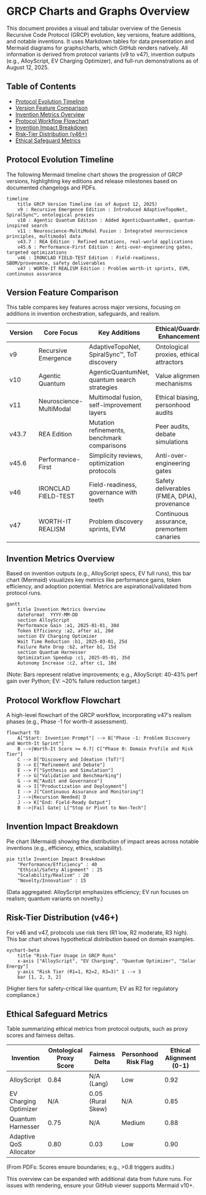 # GRCP Charts and Graphs Overview

This document provides a visual and tabular overview of the Genesis Recursive Code Protocol (GRCP) evolution, key versions, feature additions, and notable inventions. It uses Markdown tables for data presentation and Mermaid diagrams for graphs/charts, which GitHub renders natively. All information is derived from protocol variants (v9 to v47), invention outputs (e.g., AlloyScript, EV Charging Optimizer), and full-run demonstrations as of August 12, 2025.

## Table of Contents

- [Protocol Evolution Timeline](#protocol-evolution-timeline)
- [Version Feature Comparison](#version-feature-comparison)
- [Invention Metrics Overview](#invention-metrics-overview)
- [Protocol Workflow Flowchart](#protocol-workflow-flowchart)
- [Invention Impact Breakdown](#invention-impact-breakdown)
- [Risk-Tier Distribution (v46+)](#risk-tier-distribution-v46)
- [Ethical Safeguard Metrics](#ethical-safeguard-metrics)

## Protocol Evolution Timeline

The following Mermaid timeline chart shows the progression of GRCP versions, highlighting key editions and release milestones based on documented changelogs and PDFs.

```mermaid
timeline
    title GRCP Version Timeline (as of August 12, 2025)
    v9 : Recursive Emergence Edition : Introduced AdaptiveTopoNet, SpiralSync™, ontological proxies
    v10 : Agentic Quantum Edition : Added AgenticQuantumNet, quantum-inspired search
    v11 : Neuroscience-MultiModal Fusion : Integrated neuroscience principles, multimodal data
    v43.7 : REA Edition : Refined mutations, real-world applications
    v45.6 : Performance-First Edition : Anti-over-engineering gates, targeted optimizations
    v46 : IRONCLAD FIELD-TEST Edition : Field-readiness, SBOM/provenance, safety deliverables
    v47 : WORTH-IT REALISM Edition : Problem worth-it sprints, EVM, continuous assurance
```

## Version Feature Comparison

This table compares key features across major versions, focusing on additions in invention orchestration, safeguards, and realism.

| Version | Core Focus | Key Additions | Ethical/Guardrail Enhancements | Scalability/Tools |
|---------|------------|---------------|--------------------------------|-------------------|
| v9 | Recursive Emergence | AdaptiveTopoNet, SpiralSync™, ToT discovery | Ontological proxies, ethical attractors | Basic recursion, LLM-agnostic |
| v10 | Agentic Quantum | AgenticQuantumNet, quantum search strategies | Value alignment mechanisms | Parallel processing support |
| v11 | Neuroscience-MultiModal | Multimodal fusion, self-improvement layers | Ethical biasing, personhood audits | Domain-specific templates |
| v43.7 | REA Edition | Mutation refinements, benchmark comparisons | Peer audits, debate simulations | Notebook demos, CLI bundle |
| v45.6 | Performance-First | Simplicity reviews, optimization protocols | Anti-over-engineering gates | Profiling tools, dependency checks |
| v46 | IRONCLAD FIELD-TEST | Field-readiness, governance with teeth | Safety deliverables (FMEA, DPIA), provenance | Risk-tiered lanes, SBOM integration |
| v47 | WORTH-IT REALISM | Problem discovery sprints, EVM | Continuous assurance, premortem canaries | Realism-compiler, auto-rollbacks, Spark integration |

## Invention Metrics Overview

Based on invention outputs (e.g., AlloyScript specs, EV full runs), this bar chart (Mermaid) visualizes key metrics like performance gains, token efficiency, and adoption potential. Metrics are aspirational/validated from protocol runs.

```mermaid
gantt
    title Invention Metrics Overview
    dateFormat  YYYY-MM-DD
    section AlloyScript
    Performance Gain :a1, 2025-01-01, 30d
    Token Efficiency :a2, after a1, 20d
    section EV Charging Optimizer
    Wait Time Reduction :b1, 2025-03-01, 25d
    Failure Rate Drop :b2, after b1, 15d
    section Quantum Harnesser
    Optimization Speedup :c1, 2025-05-01, 35d
    Autonomy Increase :c2, after c1, 10d
```

(Note: Bars represent relative improvements; e.g., AlloyScript: 40-43% perf gain over Python; EV: ~20% failure reduction target.)

## Protocol Workflow Flowchart

A high-level flowchart of the GRCP workflow, incorporating v47's realism phases (e.g., Phase -1 for worth-it assessment).

```mermaid
flowchart TD
    A["Start: Invention Prompt"] --> B["Phase -1: Problem Discovery and Worth-It Sprint"]
    B -->|Worth-It Score >= 0.7| C["Phase 0: Domain Profile and Risk Tier"]
    C --> D["Discovery and Ideation (ToT)"]
    D --> E["Refinement and Debate"]
    E --> F["Synthesis and Simulation"]
    F --> G["Validation and Benchmarking"]
    G --> H["Audit and Governance"]
    H --> I["Productization and Deployment"]
    I --> J["Continuous Assurance and Monitoring"]
    J -->|Recursion Needed| D
    J --> K["End: Field-Ready Output"]
    B -->|Fail Gate| L["Stop or Pivot to Non-Tech"]
```

## Invention Impact Breakdown

Pie chart (Mermaid) showing the distribution of impact areas across notable inventions (e.g., efficiency, ethics, scalability).

```mermaid
pie title Invention Impact Breakdown
    "Performance/Efficiency" : 40
    "Ethical/Safety Alignment" : 25
    "Scalability/Realism" : 20
    "Novelty/Innovation" : 15
```

(Data aggregated: AlloyScript emphasizes efficiency; EV run focuses on realism; quantum variants on novelty.)

## Risk-Tier Distribution (v46+)

For v46 and v47, protocols use risk tiers (R1 low, R2 moderate, R3 high). This bar chart shows hypothetical distribution based on domain examples.

```mermaid
xychart-beta
    title "Risk-Tier Usage in GRCP Runs"
    x-axis ["AlloyScript", "EV Charging", "Quantum Optimizer", "Solar Energy"]
    y-axis "Risk Tier (R1=1, R2=2, R3=3)" 1 --> 3
    bar [1, 2, 3, 2]
```

(Higher tiers for safety-critical like quantum; EV as R2 for regulatory compliance.)

## Ethical Safeguard Metrics

Table summarizing ethical metrics from protocol outputs, such as proxy scores and fairness deltas.

| Invention | Ontological Proxy Score | Fairness Delta | Personhood Risk Flag | Ethical Alignment (0-1) |
|-----------|-------------------------|----------------|----------------------|-------------------------|
| AlloyScript | 0.84 | N/A (Lang) | Low | 0.92 |
| EV Charging Optimizer | N/A | 0.05 (Rural Skew) | N/A | 0.85 |
| Quantum Harnesser | 0.75 | N/A | Medium | 0.88 |
| Adaptive QoS Allocator | 0.80 | 0.03 | Low | 0.90 |

(From PDFs: Scores ensure boundaries; e.g., >0.8 triggers audits.)

This overview can be expanded with additional data from future runs. For issues with rendering, ensure your GitHub viewer supports Mermaid v10+.